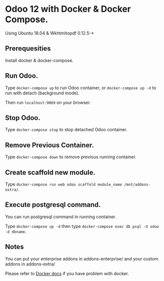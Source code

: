 # Odoo 12 with Docker & Docker Compose.
Using Ubuntu 18.04 & Wkhtmltopdf 0.12.5-*

## Prerequesities
Install docker & docker-compose.

## Run Odoo.
Type `docker-compose up` to run Odoo container, or `docker-compose up -d` to run with detach (background mode).

Then run `localhost:9069` on your browser.

## Stop Odoo.
Type `docker-compose stop` to stop detached Odoo container.
 
## Remove Previous Container.
Type `docker-compose down` to remove previous running container.

## Create scaffold new module.
Type `docker-compose run web odoo scaffold module_name /mnt/addons-extra/`.

## Execute postgresql command.
You can run postgresql command in running container.

Type `docker-compose up -d` then type `docker-compose exec db psql -U odoo -d dbname`.

## Notes
You can put your enterprise addons in addons-enterprise/ and your custom addons in addons-extra/

Please refer to <a href="https://docs.docker.com/">Docker docs</a> if you have problem with docker.
